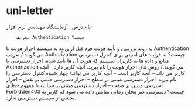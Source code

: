 # uni-letter
نام درس : آزمایشگاه مهندسی نرم افزار 

	
 
 
        تعریف Authentication چیست؟ 
به روند بررسی و تأیید هویت فرد قبل از ورود به سیستم احراز هویت یا Authentication می گویند./
        تعریف Authorization چیست؟ 
به فرایند های امنیتی برای کنترل دسترسی منابع و داده ها به کاربران سیستم که هویت آن ها تأیید شده، احراز دسترسی یا Authorization می گویند./ 
        روش های احراز هویت را نام ببرید.
آنچه کاربر دارد – آنچه کاربر می داند – آنچه کاربر است – آنچه کاربر می تواند/
	چهار شیوه کنترل دسترسی را نام ببرید. 
احراز دسترسی مبتنی بر سطح – احراز دسترسی مبتنی بر نقش – احراز دسترسی مبتنی بر صفت – احراز دسترسی مبتنی بر سیاست/ 
	مفهوم خطای Forbidden403 چیست؟
دسترسی غیر مجاز، زمانی نمایش داده می شود که کاربر به بخشی از سیستم دسترسی ندارد.
